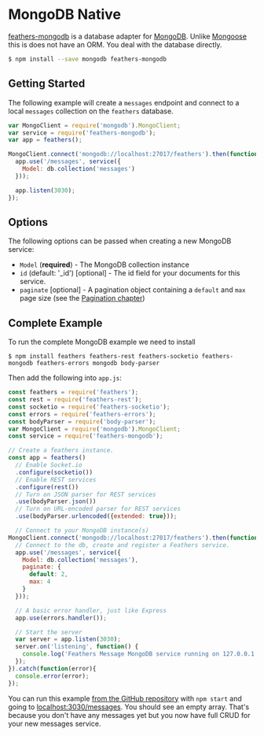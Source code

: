 # MongoDB Native

[feathers-mongodb](https://github.com/feathersjs/feathers-mongodb) is a database adapter for [MongoDB](https://www.mongodb.org/). Unlike [Mongoose](./mongoose.md) this is does not have an ORM. You deal with the database directly.

```bash
$ npm install --save mongodb feathers-mongodb
```

## Getting Started

The following example will create a `messages` endpoint and connect to a local `messages` collection on the `feathers` database.

```js
var MongoClient = require('mongodb').MongoClient;
var service = require('feathers-mongodb');
var app = feathers();

MongoClient.connect('mongodb://localhost:27017/feathers').then(function(db){
  app.use('/messages', service({
    Model: db.collection('messages')
  }));

  app.listen(3030);
});
```

## Options

The following options can be passed when creating a new MongoDB service:

- `Model` (**required**) - The MongoDB collection instance
- `id` (default: '_id') [optional] - The id field for your documents for this service.
- `paginate` [optional] - A pagination object containing a `default` and `max` page size (see the [Pagination chapter](databases/pagination.md))

## Complete Example

To run the complete MongoDB example we need to install

```
$ npm install feathers feathers-rest feathers-socketio feathers-mongodb feathers-errors mongodb body-parser
```

Then add the following into `app.js`:

```js
const feathers = require('feathers');
const rest = require('feathers-rest');
const socketio = require('feathers-socketio');
const errors = require('feathers-errors');
const bodyParser = require('body-parser');
var MongoClient = require('mongodb').MongoClient;
const service = require('feathers-mongodb');

// Create a feathers instance.
const app = feathers()
  // Enable Socket.io
  .configure(socketio())
  // Enable REST services
  .configure(rest())
  // Turn on JSON parser for REST services
  .use(bodyParser.json())
  // Turn on URL-encoded parser for REST services
  .use(bodyParser.urlencoded({extended: true}));

  // Connect to your MongoDB instance(s)
MongoClient.connect('mongodb://localhost:27017/feathers').then(function(db){
  // Connect to the db, create and register a Feathers service.
  app.use('/messages', service({
    Model: db.collection('messages'),
    paginate: {
      default: 2,
      max: 4
    }
  }));

  // A basic error handler, just like Express
  app.use(errors.handler());

  // Start the server
  var server = app.listen(3030);
  server.on('listening', function() {
    console.log('Feathers Message MongoDB service running on 127.0.0.1:3030');
  });
}).catch(function(error){
  console.error(error);
});
```

You can run this example [from the GitHub repository](https://github.com/feathersjs/feathers-mongodb/blob/master/example/app.js) with `npm start` and going to [localhost:3030/messages](http://localhost:3030/messages). You should see an empty array. That's because you don't have any messages yet but you now have full CRUD for your new messages service.
